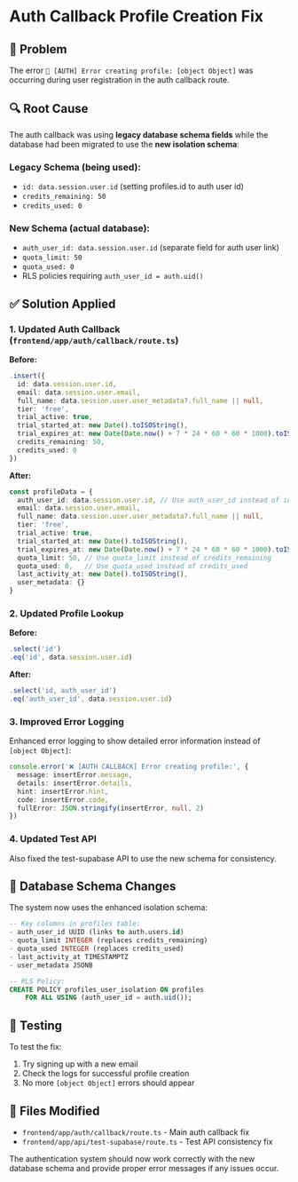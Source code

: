 # Auth Callback Profile Creation Fix

## 🐛 Problem
The error `📝 [AUTH] Error creating profile: [object Object]` was occurring during user registration in the auth callback route.

## 🔍 Root Cause
The auth callback was using **legacy database schema fields** while the database had been migrated to use the **new isolation schema**:

### Legacy Schema (being used):
- `id: data.session.user.id` (setting profiles.id to auth user id)
- `credits_remaining: 50`
- `credits_used: 0`

### New Schema (actual database):
- `auth_user_id: data.session.user.id` (separate field for auth user link)
- `quota_limit: 50`
- `quota_used: 0`
- RLS policies requiring `auth_user_id = auth.uid()`

## ✅ Solution Applied

### 1. Updated Auth Callback (`frontend/app/auth/callback/route.ts`)
**Before:**
```typescript
.insert({
  id: data.session.user.id,
  email: data.session.user.email,
  full_name: data.session.user.user_metadata?.full_name || null,
  tier: 'free',
  trial_active: true,
  trial_started_at: new Date().toISOString(),
  trial_expires_at: new Date(Date.now() + 7 * 24 * 60 * 60 * 1000).toISOString(),
  credits_remaining: 50,
  credits_used: 0
})
```

**After:**
```typescript
const profileData = {
  auth_user_id: data.session.user.id, // Use auth_user_id instead of id
  email: data.session.user.email,
  full_name: data.session.user.user_metadata?.full_name || null,
  tier: 'free',
  trial_active: true,
  trial_started_at: new Date().toISOString(),
  trial_expires_at: new Date(Date.now() + 7 * 24 * 60 * 60 * 1000).toISOString(),
  quota_limit: 50, // Use quota_limit instead of credits_remaining
  quota_used: 0,   // Use quota_used instead of credits_used
  last_activity_at: new Date().toISOString(),
  user_metadata: {}
}
```

### 2. Updated Profile Lookup
**Before:**
```typescript
.select('id')
.eq('id', data.session.user.id)
```

**After:**
```typescript
.select('id, auth_user_id')
.eq('auth_user_id', data.session.user.id)
```

### 3. Improved Error Logging
Enhanced error logging to show detailed error information instead of `[object Object]`:

```typescript
console.error('❌ [AUTH CALLBACK] Error creating profile:', {
  message: insertError.message,
  details: insertError.details,
  hint: insertError.hint,
  code: insertError.code,
  fullError: JSON.stringify(insertError, null, 2)
})
```

### 4. Updated Test API
Also fixed the test-supabase API to use the new schema for consistency.

## 🔧 Database Schema Changes
The system now uses the enhanced isolation schema:

```sql
-- Key columns in profiles table:
- auth_user_id UUID (links to auth.users.id)
- quota_limit INTEGER (replaces credits_remaining)
- quota_used INTEGER (replaces credits_used)
- last_activity_at TIMESTAMPTZ
- user_metadata JSONB

-- RLS Policy:
CREATE POLICY profiles_user_isolation ON profiles
    FOR ALL USING (auth_user_id = auth.uid());
```

## 🧪 Testing
To test the fix:
1. Try signing up with a new email
2. Check the logs for successful profile creation
3. No more `[object Object]` errors should appear

## 📁 Files Modified
- `frontend/app/auth/callback/route.ts` - Main auth callback fix
- `frontend/app/api/test-supabase/route.ts` - Test API consistency fix

The authentication system should now work correctly with the new database schema and provide proper error messages if any issues occur.

